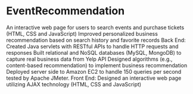 # EventRecommendation
An interactive web page for users to search events and purchase tickets (HTML, CSS and JavaScript)
Improved personalized business recommendation based on search history and favorite records
Back End:
Created Java servlets with RESTful APIs to handle HTTP requests and responses
Built relational and NoSQL databases (MySQL, MongoDB) to capture real business data from Yelp API
Designed algorithms (e.g., content-based recommendation) to implement business recommendation
Deployed server side to Amazon EC2 to handle 150 queries per second tested by Apache JMeter.
Front End:
Designed an interactive web page utilizing AJAX technology (HTML, CSS and JavaScript)
